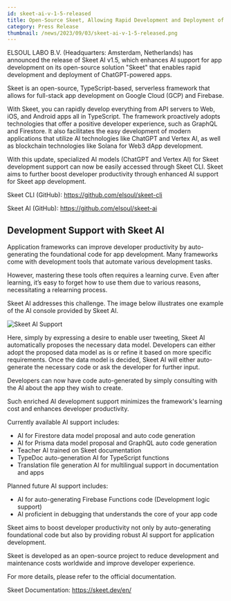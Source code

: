 ```yaml
---
id: skeet-ai-v-1-5-released
title: Open-Source Skeet, Allowing Rapid Development and Deployment of ChatGPT-Enabled Apps, Announces the Release of Enhanced AI Support with Skeet AI v1.5
category: Press Release
thumbnail: /news/2023/09/03/skeet-ai-v-1-5-released.png
---
```


ELSOUL LABO B.V. (Headquarters: Amsterdam, Netherlands) has announced the
release of Skeet AI v1.5, which enhances AI support for app development on its
open-source solution "Skeet" that enables rapid development and deployment of
ChatGPT-powered apps.

Skeet is an open-source, TypeScript-based, serverless framework that allows for
full-stack app development on Google Cloud (GCP) and Firebase.

With Skeet, you can rapidly develop everything from API servers to Web, iOS, and
Android apps all in TypeScript. The framework proactively adopts technologies
that offer a positive developer experience, such as GraphQL and Firestore. It
also facilitates the easy development of modern applications that utilize AI
technologies like ChatGPT and Vertex AI, as well as blockchain technologies like
Solana for Web3 dApp development.

With this update, specialized AI models (ChatGPT and Vertex AI) for Skeet
development support can now be easily accessed through Skeet CLI. Skeet aims to
further boost developer productivity through enhanced AI support for Skeet app
development.

Skeet CLI (GitHub): https://github.com/elsoul/skeet-cli

Skeet AI (GitHub): https://github.com/elsoul/skeet-ai

## Development Support with Skeet AI

Application frameworks can improve developer productivity by auto-generating the
foundational code for app development. Many frameworks come with development
tools that automate various development tasks.

However, mastering these tools often requires a learning curve. Even after
learning, it’s easy to forget how to use them due to various reasons,
necessitating a relearning process.

Skeet AI addresses this challenge. The image below illustrates one example of
the AI console provided by Skeet AI.

![Skeet AI Support](/news/2023/09/03/skeet-ai-dev-support2.png)

Here, simply by expressing a desire to enable user tweeting, Skeet AI
automatically proposes the necessary data model. Developers can either adopt the
proposed data model as is or refine it based on more specific requirements. Once
the data model is decided, Skeet AI will either auto-generate the necessary code
or ask the developer for further input.

Developers can now have code auto-generated by simply consulting with the AI
about the app they wish to create.

Such enriched AI development support minimizes the framework's learning cost and
enhances developer productivity.

Currently available AI support includes:

- AI for Firestore data model proposal and auto code generation
- AI for Prisma data model proposal and GraphQL auto code generation
- Teacher AI trained on Skeet documentation
- TypeDoc auto-generation AI for TypeScript functions
- Translation file generation AI for multilingual support in documentation and
  apps

Planned future AI support includes:

- AI for auto-generating Firebase Functions code (Development logic support)
- AI proficient in debugging that understands the core of your app code

Skeet aims to boost developer productivity not only by auto-generating
foundational code but also by providing robust AI support for application
development.

Skeet is developed as an open-source project to reduce development and
maintenance costs worldwide and improve developer experience.

For more details, please refer to the official documentation.

Skeet Documentation: https://skeet.dev/en/
